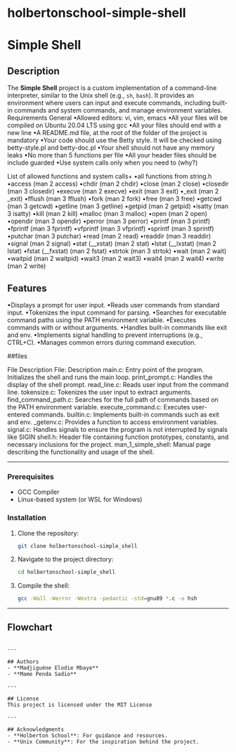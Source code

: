 # holbertonschool-simple-shell

# Simple Shell

## Description

The **Simple Shell** project is a custom implementation of a command-line interpreter, similar to the Unix shell (e.g., `sh`, `bash`). It provides an environment where users can input and execute commands, including built-in commands and system commands, and manage environment variables.
Requirements
General
•Allowed editors: vi, vim, emacs
•All your files will be compiled on Ubuntu 20.04 LTS using gcc
•All your files should end with a new line
•A README.md file, at the root of the folder of the project is mandatory
•Your code should use the Betty style. It will be checked using betty-style.pl and betty-doc.pl
•Your shell should not have any memory leaks
•No more than 5 functions per file
•All your header files should be include guarded
•Use system calls only when you need to (why?)

List of allowed functions and system calls+
•all functions from string.h
•access (man 2 access)
•chdir (man 2 chdir)
•close (man 2 close)
•closedir (man 3 closedir)
•execve (man 2 execve)
•exit (man 3 exit)
•_exit (man 2 _exit)
•fflush (man 3 fflush)
•fork (man 2 fork)
•free (man 3 free)
•getcwd (man 3 getcwd)
•getline (man 3 getline)
•getpid (man 2 getpid)
•isatty (man 3 isatty)
•kill (man 2 kill)
•malloc (man 3 malloc)
•open (man 2 open)
•opendir (man 3 opendir)
•perror (man 3 perror)
•printf (man 3 printf)
•fprintf (man 3 fprintf)
•vfprintf (man 3 vfprintf)
•sprintf (man 3 sprintf)
•putchar (man 3 putchar)
•read (man 2 read)
•readdir (man 3 readdir)
•signal (man 2 signal)
•stat (__xstat) (man 2 stat)
•lstat (__lxstat) (man 2 lstat)
•fstat (__fxstat) (man 2 fstat)
•strtok (man 3 strtok)
•wait (man 2 wait)
•waitpid (man 2 waitpid)
•wait3 (man 2 wait3)
•wait4 (man 2 wait4)
•write (man 2 write)

## Features
•Displays a prompt for user input.
•Reads user commands from standard input.
•Tokenizes the input command for parsing.
•Searches for executable command paths using the PATH environment variable.
•Executes commands with or without arguments.
•Handles built-in commands like exit and env.
•Implements signal handling to prevent interruptions (e.g., CTRL+C).
•Manages common errors during command execution.

##files

File            Description
File: Description
main.c: Entry point of the program. Initializes the shell and runs the main loop.
print_prompt.c: Handles the display of the shell prompt.
read_line.c: Reads user input from the command line.
tokensize.c: Tokenizes the user input to extract arguments.
find_command_path.c: Searches for the full path of commands based on the PATH environment variable.
execute_command.c: Executes user-entered commands.
builtin.c: Implements built-in commands such as exit and env.
_getenv.c: Provides a function to access environment variables.
signal.c: Handles signals to ensure the program is not interrupted by signals like SIGIN
shell.h: Header file containing function prototypes, constants, and necessary inclusions for the project.
man_1_simple_shell: Manual page describing the functionality and usage of the shell.


---
### Prerequisites
- GCC Compiler
- Linux-based system (or WSL for Windows)

### Installation
1. Clone the repository:
   ```bash
   git clone holbertonschool-simple_shell
   ```
2. Navigate to the project directory:
   ```bash
   cd holbertonschool-simple_shell
   ```
3. Compile the shell:
   ```bash
   gcc -Wall -Werror -Wextra -pedantic -std=gnu89 *.c -o hsh
---

## Flowchart

```

---

## Authors
- **Madjiguéne Elodie Mbaye**
- **Mame Penda Sadio** 

---

## License
This project is licensed under the MIT License 

---

## Acknowledgments
- **Holberton School**: For guidance and resources.
- **Unix Community**: For the inspiration behind the project.
